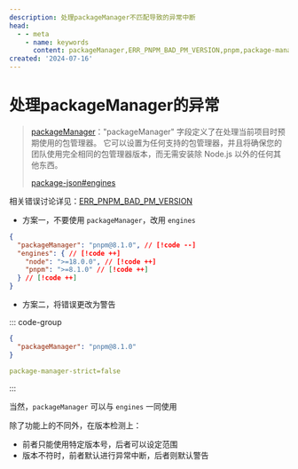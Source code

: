 ```yaml
---
description: 处理packageManager不匹配导致的异常中断
head:
  - - meta
    - name: keywords
      content: packageManager,ERR_PNPM_BAD_PM_VERSION,pnpm,package-manager-strict,engines
created: '2024-07-16'
---
```


# 处理packageManager的异常

> [packageManager](https://nodejs.cn/api/packages/packagemanager.html)："packageManager" 字段定义了在处理当前项目时预期使用的包管理器。 它可以设置为任何支持的包管理器，并且将确保您的团队使用完全相同的包管理器版本，而无需安装除 Node.js 以外的任何其他东西。
>
> [package-json#engines](https://docs.npmjs.com/cli/v10/configuring-npm/package-json#engines)

相关错误讨论详见：[ERR_PNPM_BAD_PM_VERSION](https://github.com/pnpm/pnpm/issues?q=ERR_PNPM_BAD_PM_VERSION)

- 方案一，不要使用 `packageManager`，改用 `engines`

```json
{
  "packageManager": "pnpm@8.1.0", // [!code --]
  "engines": { // [!code ++]
    "node": ">=18.0.0", // [!code ++]
    "pnpm": ">=8.1.0" // [!code ++]
  } // [!code ++]
}
```

- 方案二，将错误更改为警告

::: code-group

```json [package.json]
{
  "packageManager": "pnpm@8.1.0"
}
```

```yaml [.npmrc]
package-manager-strict=false
```

:::

当然，`packageManager` 可以与 `engines` 一同使用

除了功能上的不同外，在版本检测上：

- 前者只能使用特定版本号，后者可以设定范围
- 版本不符时，前者默认进行异常中断，后者则默认警告
